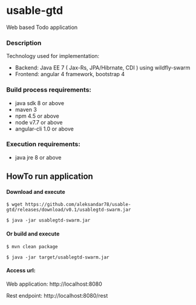 # usable-gtd
Web based Todo application

### Description
Technology used for implementation:
* Backend: Java EE 7 ( Jax-Rs, JPA/Hibrnate, CDI ) using wildfly-swarm
* Frontend: angular 4 framework, bootstrap 4

### Build process requirements:
* java sdk 8 or above
* maven 3
* npm 4.5 or above
* node v7.7 or above
* angular-cli 1.0 or above

### Execution requirements:
* java jre 8 or above

## HowTo run application

#### Download and execute
```shell
$ wget https://github.com/aleksandar78/usable-gtd/releases/download/v0.1/usablegtd-swarm.jar

$ java -jar usablegtd-swarm.jar
```

#### Or build and execute

```shell
$ mvn clean package

$ java -jar target/usablegtd-swarm.jar
```

#### Access url:
Web application: http://localhost:8080

Rest endpoint: http://localhost:8080/rest